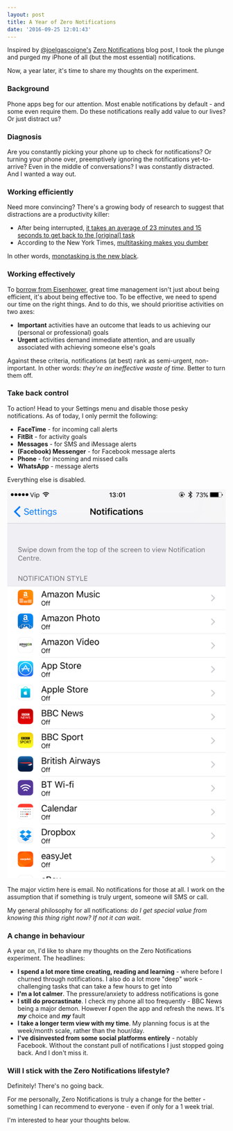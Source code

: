 ```yaml
---
layout: post
title: A Year of Zero Notifications
date: '2016-09-25 12:01:43'
---
```


Inspired by <a href="http://www.twitter.com/joelgascoigne" target="_blank">@joelgascoigne's</a> <a href="http://joel.is/post/39927202947/zero-notifications" target="_blank">Zero Notifications</a> blog post, I took the plunge and purged my iPhone of all (but the most essential) notifications.

Now, a year later, it's time to share my thoughts on the experiment.

### Background

Phone apps beg for our attention. Most enable notifications by default - and some even require them. Do these notifications really add value to our lives? Or just distract us?

### Diagnosis

Are you constantly picking your phone up to check for notifications? Or turning your phone over, preemptively ignoring the notifications yet-to-arrive? Even in the middle of conversations? I was constantly distracted. And I wanted a way out.

### Working efficiently

Need more convincing? There's a growing body of research to suggest that distractions are a productivity killer:

* After being interrupted, <a href="http://lifehacker.com/how-long-it-takes-to-get-back-on-track-after-a-distract-1720708353" target="_blank">it takes an average of 23 minutes and 15 seconds to get back to the [original] task</a>
* According to the New York Times, <a href="http://nyti.ms/1089Qwn" target="_blank">multitasking makes you dumber</a>

In other words, <a href="http://dictionary.cambridge.org/dictionary/english/brown-green-etc-is-the-new-black" target="_blank">monotasking is the new black</a>.

### Working effectively

To <a href="" target="_blank">borrow from Eisenhower</a>, great time management isn't just about being efficient, it's about being effective too. To be effective, we need to spend our time on the right things. And to do this, we should prioritise activities on two axes:

* **Important** activities have an outcome that leads to us achieving our (personal or professional) goals
* **Urgent** activities demand immediate attention, and are usually associated with achieving someone else's goals

Against these criteria, notifications (at best) rank as semi-urgent, non-important. In other words: *they're an ineffective waste of time*. Better to turn them off.

### Take back control

To action! Head to your Settings menu and disable those pesky notifications. As of today, I only permit the following:

* **FaceTime** - for incoming call alerts
* **FitBit** - for activity goals
* **Messages** - for SMS and iMessage alerts
* **(Facebook) Messenger** - for Facebook message alerts
* **Phone** - for incoming and missed calls
* **WhatsApp** - message alerts

Everything else is disabled.

![](/img/posts/the-great-notification-purge.png)

The major victim here is email. No notifications for those at all. I work on the assumption that if something is truly urgent, someone will SMS or call.

My general philosophy for all notifications: *do I get special value from knowing this thing right now? If not it can wait*.

### A change in behaviour 

A year on, I'd like to share my thoughts on the Zero Notifications experiment. The headlines:

* **I spend a lot more time creating, reading and learning** - where before I churned through notifications. I also do a lot more "deep" work - challenging tasks that can take a few hours to get into
* **I'm a lot calmer**. The pressure/anxiety to address notifications is gone
* **I still do procrastinate**. I check my phone all too frequently - BBC News being a major demon. However ***I*** open the app and refresh the news. It's ***my*** choice and ***my*** fault
* **I take a longer term view with my time**. My planning focus is at the week/month scale, rather than the hour/day.
* **I've disinvested from some social platforms entirely** - notably Facebook. Without the constant pull of notifications I just stopped going back. And I don't miss it.

### Will I stick with the Zero Notifications lifestyle?

Definitely! There's no going back.

For me personally, Zero Notifications is truly a change for the better - something I can recommend to everyone - even if only for a 1 week trial.

I'm interested to hear your thoughts below. 
